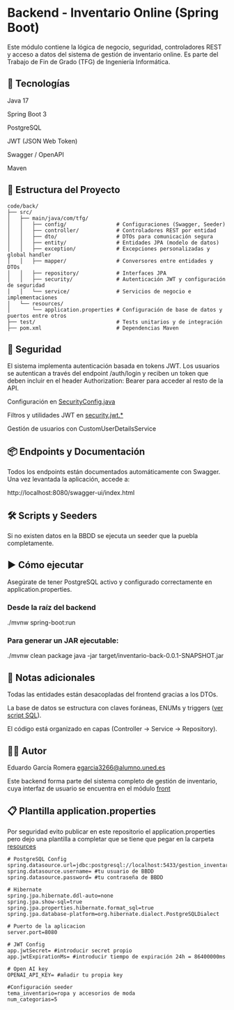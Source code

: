 # Backend - Inventario Online (Spring Boot)

Este módulo contiene la lógica de negocio, seguridad, controladores REST y acceso a datos del sistema de gestión de inventario online. Es parte del Trabajo de Fin de Grado (TFG) de Ingeniería Informática.

## 🚀 Tecnologías

Java 17

Spring Boot 3

PostgreSQL

JWT (JSON Web Token)

Swagger / OpenAPI

Maven

## 📁 Estructura del Proyecto

```
code/back/
├── src/
│   ├── main/java/com/tfg/
│   │   ├── config/                # Configuraciones (Swagger, Seeder)
│   │   ├── controller/            # Controladores REST por entidad
│   │   ├── dto/                   # DTOs para comunicación segura
│   │   ├── entity/                # Entidades JPA (modelo de datos)
│   │   ├── exception/             # Excepciones personalizadas y global handler
│   │   ├── mapper/                # Conversores entre entidades y DTOs
│   │   ├── repository/            # Interfaces JPA
│   │   ├── security/              # Autenticación JWT y configuración de seguridad
│   │   └── service/               # Servicios de negocio e implementaciones
│   └── resources/
│       └── application.properties # Configuración de base de datos y puertos entre otros
├── test/                          # Tests unitarios y de integración
├── pom.xml                        # Dependencias Maven
```

## 🔐 Seguridad

El sistema implementa autenticación basada en tokens JWT. Los usuarios se autentican a través del endpoint /auth/login y reciben un token que deben incluir en el header Authorization: Bearer <token> para acceder al resto de la API.

Configuración en [SecurityConfig.java](/code/back/src/main/java/com/tfg/security/config/SecurityConfig.java)

Filtros y utilidades JWT en [security.jwt.*](/code/back/src/main/java/com/tfg/security/jwt)

Gestión de usuarios con CustomUserDetailsService

## 📦 Endpoints y Documentación

Todos los endpoints están documentados automáticamente con Swagger. Una vez levantada la aplicación, accede a:

http://localhost:8080/swagger-ui/index.html

## 🛠️ Scripts y Seeders

Si no existen datos en la BBDD se ejecuta un seeder que la puebla completamente.

## ▶️ Cómo ejecutar

Asegúrate de tener PostgreSQL activo y configurado correctamente en application.properties.

### Desde la raíz del backend
./mvnw spring-boot:run

### Para generar un JAR ejecutable:

./mvnw clean package
java -jar target/inventario-back-0.0.1-SNAPSHOT.jar

## 🧾 Notas adicionales

Todas las entidades están desacopladas del frontend gracias a los DTOs.

La base de datos se estructura con claves foráneas, ENUMs y triggers ([ver script SQL](/docs/scripts/Script_Inicial.sql)).

El código está organizado en capas (Controller → Service → Repository).

## 👨‍💻 Autor

Eduardo García Romera egarcia3266@alumno.uned.es

Este backend forma parte del sistema completo de gestión de inventario, cuya interfaz de usuario se encuentra en el módulo [front](/code/front/)

## 📋 Plantilla application.properties

Por seguridad evito publicar en este repositorio el application.properties pero dejo una plantilla a completar que se tiene que pegar en la carpeta [resources](/code/back/src/main/resources)


```properties
# PostgreSQL Config
spring.datasource.url=jdbc:postgresql://localhost:5433/gestion_inventario
spring.datasource.username= #tu usuario de BBDD
spring.datasource.password= #tu contraseña de BBDD

# Hibernate
spring.jpa.hibernate.ddl-auto=none
spring.jpa.show-sql=true
spring.jpa.properties.hibernate.format_sql=true
spring.jpa.database-platform=org.hibernate.dialect.PostgreSQLDialect

# Puerto de la aplicacion
server.port=8080

# JWT Config
app.jwtSecret= #introducir secret propio
app.jwtExpirationMs= #introducir tiempo de expiración 24h = 86400000ms

# Open AI key
OPENAI_API_KEY= #añadir tu propia key

#Configuración seeder
tema_inventario=ropa y accesorios de moda
num_categorias=5
```
